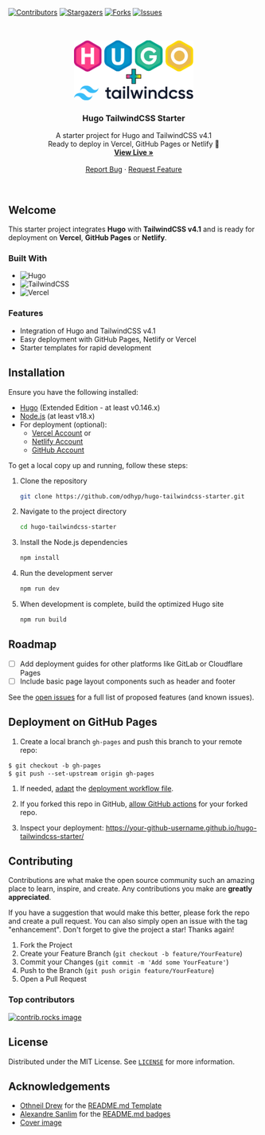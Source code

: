 <!-- PROJECT SHIELDS -->

[![Contributors][contributors-shield]][contributors-url]
[![Stargazers][stars-shield]][stars-url]
[![Forks][forks-shield]][forks-url]
[![Issues][issues-shield]][issues-url]

<!-- PROJECT LOGO -->
<br />
<br />
<div align="center">
  <a href="https://github.com/odhyp/hugo-tailwindcss-starter">
    <img src="static/hugo_tailwind.png" alt="Logo" width="auto" height="120">
  </a>

<h3 align="center">Hugo TailwindCSS Starter</h3>

  <p align="center">
    A starter project for Hugo and TailwindCSS v4.1
    <br />
    Ready to deploy in Vercel, GitHub Pages or Netlify 🚀
    <br />
    <a href="https://hugo-tailwindcss-starter.vercel.app/"><strong>View Live »</strong></a>
    <br />
    <br />
    <a href="https://github.com/odhyp/hugo-tailwindcss-starter/issues/new?labels=bug&template=bug-report---.md">Report Bug</a>
    &middot;
    <a href="https://github.com/odhyp/hugo-tailwindcss-starter/issues/new?labels=enhancement&template=feature-request---.md">Request Feature</a>
  </p>
    <br />
</div>

<!-- ABOUT THE PROJECT -->

## Welcome

This starter project integrates **Hugo** with **TailwindCSS v4.1** and is ready for deployment on **Vercel**, **GitHub Pages** or **Netlify**.

### Built With

- ![Hugo](https://img.shields.io/badge/Hugo-FF4088?style=for-the-badge&logo=hugo&logoColor=white)
- ![TailwindCSS](https://img.shields.io/badge/tailwindcss-%2338B2AC.svg?style=for-the-badge&logo=tailwind-css&logoColor=white)
- ![Vercel](https://img.shields.io/badge/vercel-%23000000.svg?style=for-the-badge&logo=vercel&logoColor=white)

### Features

- Integration of Hugo and TailwindCSS v4.1
- Easy deployment with GitHub Pages, Netlify or Vercel
- Starter templates for rapid development

<!-- GETTING STARTED -->

## Installation

Ensure you have the following installed:

- [Hugo](https://gohugo.io/installation/) (Extended Edition - at least v0.146.x)
- [Node.js](https://nodejs.org/en/download) (at least v18.x)
- For deployment (optional):
    - [Vercel Account](https://vercel.com/signup) or
    - [Netlify Account](https://app.netlify.com/signup)
    - [GitHub Account](https://github.com/signup)

To get a local copy up and running, follow these steps:

1. Clone the repository

   ```bash
   git clone https://github.com/odhyp/hugo-tailwindcss-starter.git
   ```

2. Navigate to the project directory

   ```bash
   cd hugo-tailwindcss-starter
   ```

3. Install the Node.js dependencies

   ```bash
   npm install
   ```

4. Run the development server

   ```bash
   npm run dev
   ```

5. When development is complete, build the optimized Hugo site

   ```bash
   npm run build
   ```

<!-- ROADMAP -->

## Roadmap

- [ ] Add deployment guides for other platforms like GitLab or Cloudflare Pages
- [ ] Include basic page layout components such as header and footer  

See the [open issues](https://github.com/odhyp/hugo-tailwindcss-starter/issues) for a full list of proposed features (and known issues).

## Deployment on GitHub Pages

1. Create a local branch `gh-pages` and push this branch to your remote repo:

```
$ git checkout -b gh-pages
$ git push --set-upstream origin gh-pages
```

1. If needed, [adapt](https://gohugo.io/host-and-deploy/host-on-github-pages/) the [deployment workflow file](.github/workflows/deployment-github-pages.yml).

1. If you forked this repo in GitHub, [allow GitHub actions](https://github.com/deining/hugo-tailwindcss-starter/settings/actions) for your forked repo.

1. Inspect your deployment: https://your-github-username.github.io/hugo-tailwindcss-starter/

<!-- CONTRIBUTING -->

## Contributing

Contributions are what make the open source community such an amazing place to learn, inspire, and create. Any contributions you make are **greatly appreciated**.

If you have a suggestion that would make this better, please fork the repo and create a pull request. You can also simply open an issue with the tag "enhancement".
Don't forget to give the project a star! Thanks again!

1. Fork the Project
2. Create your Feature Branch (`git checkout -b feature/YourFeature`)
3. Commit your Changes (`git commit -m 'Add some YourFeature'`)
4. Push to the Branch (`git push origin feature/YourFeature`)
5. Open a Pull Request

### Top contributors

<a href="https://github.com/odhyp/hugo-tailwindcss-starter/graphs/contributors">
  <img src="https://contrib.rocks/image?repo=odhyp/hugo-tailwindcss-starter" alt="contrib.rocks image" />
</a>

<!-- LICENSE -->

## License

Distributed under the MIT License. See [`LICENSE`](https://github.com/odhyp/hugo-tailwindcss-starter/blob/master/LICENSE) for more information.

<!-- ACKNOWLEDGMENTS -->

## Acknowledgements

- [Othneil Drew](https://github.com/othneildrew) for the [README.md Template](https://github.com/othneildrew/Best-README-Template)
- [Alexandre Sanlim](https://github.com/alexandresanlim) for the [README.md badges](https://github.com/alexandresanlim/Badges4-README.md-Profile)
- [Cover image](https://upload.wikimedia.org/wikipedia/commons/a/af/Logo_of_Hugo_the_static_website_generator.svg)

<!-- MARKDOWN LINKS & IMAGES -->

[contributors-shield]: https://img.shields.io/github/contributors/odhyp/hugo-tailwindcss-starter.svg?style=for-the-badge
[contributors-url]: https://github.com/odhyp/hugo-tailwindcss-starter/graphs/contributors
[forks-shield]: https://img.shields.io/github/forks/odhyp/hugo-tailwindcss-starter.svg?style=for-the-badge
[forks-url]: https://github.com/odhyp/hugo-tailwindcss-starter/network/members
[stars-shield]: https://img.shields.io/github/stars/odhyp/hugo-tailwindcss-starter.svg?style=for-the-badge
[stars-url]: https://github.com/odhyp/hugo-tailwindcss-starter/stargazers
[issues-shield]: https://img.shields.io/github/issues/odhyp/hugo-tailwindcss-starter.svg?style=for-the-badge
[issues-url]: https://github.com/odhyp/hugo-tailwindcss-starter/issues
